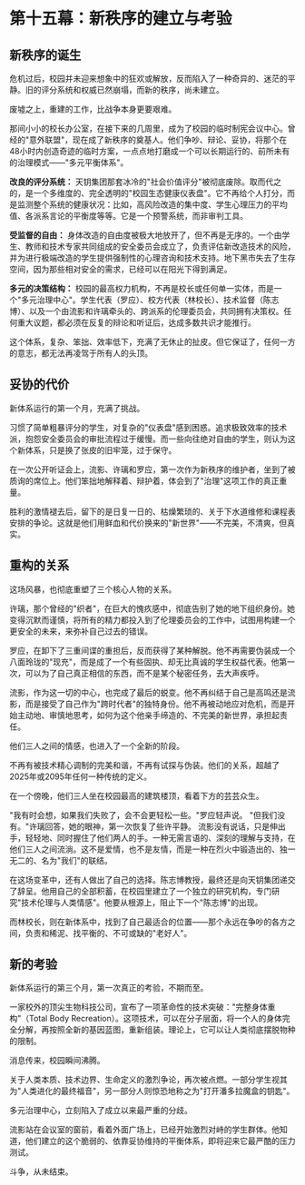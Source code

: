 # 第十五幕：新秩序的建立与考验

## 新秩序的诞生

危机过后，校园并未迎来想象中的狂欢或解放，反而陷入了一种奇异的、迷茫的平静。旧的评分系统和权威已然崩塌，而新的秩序，尚未建立。

废墟之上，重建的工作，比战争本身更要艰难。

那间小小的校长办公室，在接下来的几周里，成为了校园的临时制宪会议中心。曾经的"意外联盟"，现在成了新秩序的奠基人。他们争吵、辩论、妥协，将那个在48小时内创造奇迹的临时方案，一点点地打磨成一个可以长期运行的、前所未有的治理模式——"多元平衡体系"。

**改良的评分系统：**
天钥集团那套冰冷的"社会价值评分"被彻底废除。取而代之的，是一个多维度的、完全透明的"校园生态健康仪表盘"。它不再给个人打分，而是监测整个系统的健康状况：比如，高风险改造的集中度、学生心理压力的平均值、各派系言论的平衡度等等。它是一个预警系统，而非审判工具。

**受监督的自由：**
身体改造的自由度被极大地放开了，但不再是无序的。一个由学生、教师和技术专家共同组成的安全委员会成立了，负责评估新改造技术的风险，并为进行极端改造的学生提供强制性的心理咨询和技术支持。地下黑市失去了生存空间，因为那些相对安全的需求，已经可以在阳光下得到满足。

**多元的决策结构：**
校园的最高权力机构，不再是校长或任何单一实体，而是一个"多元治理中心"。学生代表（罗应）、校方代表（林校长）、技术监督（陈志博）、以及一个由流影和许璃牵头的、跨派系的伦理委员会，共同拥有决策权。任何重大议题，都必须在反复的辩论和听证后，达成多数共识才能推行。

这个体系，复杂、笨拙、效率低下，充满了无休止的扯皮。但它保证了，任何一方的意志，都无法再凌驾于所有人的头顶。

## 妥协的代价

新体系运行的第一个月，充满了挑战。

习惯了简单粗暴评分的学生，对复杂的"仪表盘"感到困惑。追求极致效率的技术派，抱怨安全委员会的审批流程过于缓慢。而一些向往绝对自由的学生，则认为这个新体系，只是换了张皮的旧牢笼，过于保守。

在一次公开听证会上，流影、许璃和罗应，第一次作为新秩序的维护者，坐到了被质询的席位上。他们笨拙地解释着、辩护着，体会到了"治理"这项工作的真正重量。

胜利的激情褪去后，留下的是日复一日的、枯燥繁琐的、关于下水道维修和课程表安排的争论。这就是他们用鲜血和代价换来的"新世界"——不完美，不清爽，但真实。

## 重构的关系

这场风暴，也彻底重塑了三个核心人物的关系。

许璃，那个曾经的"织者"，在巨大的愧疚感中，彻底告别了她的地下组织身份。她变得沉默而谨慎，将所有的精力都投入到了伦理委员会的工作中，试图用构建一个更安全的未来，来弥补自己过去的错误。

罗应，在卸下了三重间谍的重担后，反而获得了某种解脱。他不再需要伪装成一个八面玲珑的"现充"，而是成了一个有些固执、却无比真诚的学生权益代表。他第一次，可以为了自己真正相信的东西，而不是某个秘密任务，去大声疾呼。

流影，作为这一切的中心，也完成了最后的蜕变。他不再纠结于自己是高鸣还是流影，而是接受了自己作为"跨时代者"的独特身份。他不再被动地应对危机，而是开始主动地、审慎地思考，如何为这个他亲手缔造的、不完美的新世界，承担起责任。

他们三人之间的情感，也进入了一个全新的阶段。

不再有被技术精心调制的完美和谐，不再有试探与伪装。他们的关系，超越了2025年或2095年任何一种传统的定义。

在一个傍晚，他们三人坐在校园最高的建筑楼顶，看着下方的芸芸众生。

"我有时会想，如果我们失败了，会不会更轻松一些。"罗应轻声说。
"但我们没有。"许璃回答，她的眼神，第一次恢复了些许平静。
流影没有说话，只是伸出手，轻轻地、同时握住了他们两人的手。一种无需言语的、深刻的理解与支持，在他们三人之间流淌。这不是爱情，也不是友情，而是一种在烈火中锻造出的、独一无二的、名为"我们"的联结。

在这场变革中，还有人做出了自己的选择。陈志博教授，最终还是向天钥集团递交了辞呈。他用自己的全部积蓄，在校园里建立了一个独立的研究机构，专门研究"技术伦理与人类情感"。他要从根源上，阻止下一个"陈志博"的出现。

而林校长，则在新体系中，找到了自己最适合的位置——那个永远在争吵的各方之间，负责和稀泥、找平衡的、不可或缺的"老好人"。

## 新的考验

新体系运行的第三个月，第一次真正的考验，不期而至。

一家校外的顶尖生物科技公司，宣布了一项革命性的技术突破："完整身体重构"（Total Body Recreation）。这项技术，可以在分子层面，将一个人的身体完全分解，再按照全新的基因蓝图，重新组装。理论上，它可以让人类彻底摆脱物种的限制。

消息传来，校园瞬间沸腾。

关于人类本质、技术边界、生命定义的激烈争论，再次被点燃。一部分学生视其为"人类进化的最终福音"，另一部分人则惊恐地称之为"打开潘多拉魔盒的钥匙"。

多元治理中心，立刻陷入了成立以来最严重的分歧。

流影站在会议室的窗前，看着外面广场上，已经开始激烈对峙的学生群体。他知道，他们建立的这个脆弱的、依靠妥协维持的平衡体系，即将迎来它最严酷的压力测试。

斗争，从未结束。 